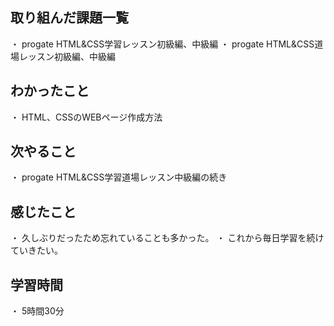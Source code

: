 ## 取り組んだ課題一覧
・ progate HTML&CSS学習レッスン初級編、中級編
・ progate HTML&CSS道場レッスン初級編、中級編
## わかったこと
・ HTML、CSSのWEBページ作成方法
## 次やること
・ progate HTML&CSS学習道場レッスン中級編の続き
## 感じたこと
・ 久しぶりだったため忘れていることも多かった。
・ これから毎日学習を続けていきたい。
## 学習時間
・ 5時間30分
